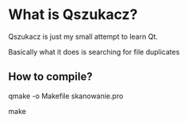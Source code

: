 What is Qszukacz?
=================

Qszukacz is just my small attempt to learn Qt.

Basically what it does is searching for file duplicates

## How to compile?
qmake -o Makefile skanowanie.pro

make


